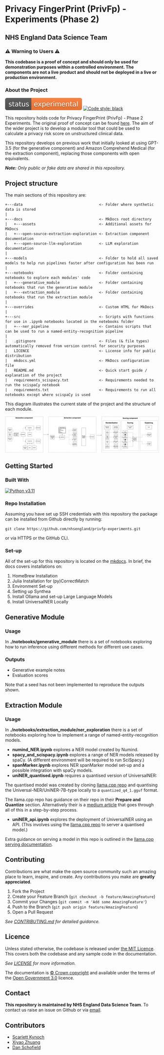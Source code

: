 # Privacy FingerPrint (PrivFp) - Experiments (Phase 2)
## NHS England Data Science Team

### :warning: Warning to Users :warning:

**This codebase is a proof of concept and should only be used for demonstration purposes within a controlled environment. The components are not a live product and should not be deployed in a live or production environment.**

### About the Project

[![status: experimental](https://github.com/GIScience/badges/raw/master/status/experimental.svg)](https://github.com/GIScience/badges#experimental)
[![Code style: black](https://img.shields.io/badge/code%20style-black-000000.svg)](https://github.com/psf/black)

This repository holds code for Privacy FingerPrint (PrivFp) - Phase 2 Experiments. The original proof of concept can be found [here](https://github.com/nhsengland/privfp-poc). The aim of the wider project is to develop a modular tool that could be used to calculate a privacy risk score on unstructured clinical data.

This repository develops on previous work that initially looked at using GPT-3.5 (for the generative component) and Amazon Comprehend Medical (for the extraction component), replacing those components with open equivalents.

_**Note:** Only public or fake data are shared in this repository._

## Project structure

The main sections of this repository are:

```text
+---data                                   <- Folder where synthetic data is stored
|
+---docs                                   <- MkDocs root directory
|   +---assets                             <- Additional assets for MkDocs
|   +---open-source-extraction-exploration <- Extraction component documentation
|   +---open-source-llm-exploration        <- LLM exploration documentation
|
+---models                                 <- Folder to hold all saved models to help run pipelines faster after configuration has been run
|
+---notebooks                              <- Folder containing notebooks to explore each modules' code
|   +---generative_module                  <- Folder containing notebooks that run the generative module
|   +---extraction_module                  <- Folder containing notebooks that run the extraction module
|
+---overrides                              <- Custom HTML for MkDocs
|
+---src                                    <- Scripts with functions for use in .ipynb notebooks located in the notebooks folder
|   +---ner_pipeline                       <- Contains scripts that can be used to run a named-entity-recognition pipeline
|
|   .gitignore                             <- Files (& file types) automatically removed from version control for security purposes
|   LICENCE                                <- License info for public distribution
|   mkdocs.yml                             <- MkDocs configuration file
|   README.md                              <- Quick start guide / explanation of the project
|   requirements_scispacy.txt              <- Requirements needed to run the scispaCy notebook
|   requirements.txt                       <- Requirements to run all notebooks except where scispaCy is used
```

This diagram illustrates the current state of the project and the structure of each module.

![Project Diagram](docs/assets/images/overall_diagram.png)

## Getting Started

### Built With

[![Python v3.11](https://img.shields.io/badge/python-v3.11-blue.svg)](https://www.python.org/downloads/release/python-3110/)

### Repo Installation

Assuming you have set up SSH credentials with this repository the package can be installed from Github directly by running:

`git clone https://github.com/nhsengland/privfp-experiments.git`

or via HTTPS or the GitHub CLI.

### Set-up

All of the set-up for this repository is located on the [mkdocs](https://nhsengland.github.io/privfp-experiments/). In brief, the docs covers installations on:

1. HomeBrew Installation
2. Julia Installation for (py)CorrectMatch
3. Environment Set-up
4. Setting up Synthea
5. Install Ollama and set-up Large Language Models
6. Install UniversalNER Locally

## Generative Module

### Usage

In **./notebooks/generative_module** there is a set of notebooks exploring how to run inference using different methods for different use cases.

### Outputs

- Generative example notes
- Evaluation scores

Note that a seed has not been implemented to reproduce the outputs shown.

## Extraction Module

### Usage

In **./notebooks/extraction_module/ner_exploration** there is a set of notebooks exploring how to implement a range of named-entity-recognition models.

- **numind_NER.ipynb** explores a NER model created by Numind.
- **spacy_and_scispacy.ipynb** explores a range of NER models released by spaCy. (A different environment will be required to run SciSpacy.)
- **spanMarker.ipynb** explores NER spanMarker model set-up and a possible integration with spaCy models.
- **uniNER_quantised.ipynb** requires a quantised version of UniversalNER:

The quantised model was created by cloning [llama.cpp repo](https://github.com/ggerganov/llama.cpp) and quantising the Universal-NER/UniNER-7B-type locally to a `quantized_q4_1.gguf` format.

The llama.cpp repo has guidance on their repo in their **Prepare and Quantize** section. Alternatively their is a [medium article](https://medium.com/vendi-ai/efficiently-run-your-fine-tuned-llm-locally-using-llama-cpp-66e2a7c51300) that goes through all of this in a step-by-step process.

- **uniNER_api.ipynb** explores the deployment of UniversalNER using an API. (This involves using the [llama.cpp repo](https://github.com/ggerganov/llama.cpp) to server a quantised model.)

Extra guidance on serving a model in this repo is outlined in the [llama.cpp serving documentation](https://github.com/ggerganov/llama.cpp/blob/master/examples/server/README.md).


## Contributing

Contributions are what make the open source community such an amazing place to learn, inspire, and create. Any contributions you make are **greatly appreciated**.

1. Fork the Project
2. Create your Feature Branch (`git checkout -b feature/AmazingFeature`)
3. Commit your Changes (`git commit -m 'Add some AmazingFeature'`)
4. Push to the Branch (`git push origin feature/AmazingFeature`)
5. Open a Pull Request

_See [CONTRIBUTING.md](./CONTRIBUTING.md) for detailed guidance._

## Licence

Unless stated otherwise, the codebase is released under [the MIT Licence][mit].
This covers both the codebase and any sample code in the documentation.

_See [LICENSE](./LICENSE) for more information._

The documentation is [© Crown copyright][copyright] and available under the terms
of the [Open Government 3.0][ogl] licence.

[mit]: LICENCE
[copyright]: http://www.nationalarchives.gov.uk/information-management/re-using-public-sector-information/uk-government-licensing-framework/crown-copyright/
[ogl]: http://www.nationalarchives.gov.uk/doc/open-government-licence/version/3/

## Contact

**This repository is maintained by NHS England Data Science Team**.
To contact us raise an issue on Github or via [email](mailto:datascience@nhs.net).

## Contributors

- [Scarlett Kynoch](https://github.com/scarlett-k-nhs)
- [Xiyao Zhuang](https://github.com/xiyaozhuang)
- [Dan Schofield](https://github.com/danjscho)

